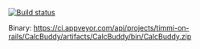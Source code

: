 [![Build status](https://ci.appveyor.com/api/projects/status/9cakg8kde4u480c9?svg=true)](https://ci.appveyor.com/project/timmi-on-rails/calcbuddy)

Binary: https://ci.appveyor.com/api/projects/timmi-on-rails/CalcBuddy/artifacts/CalcBuddy/bin/CalcBuddy.zip
